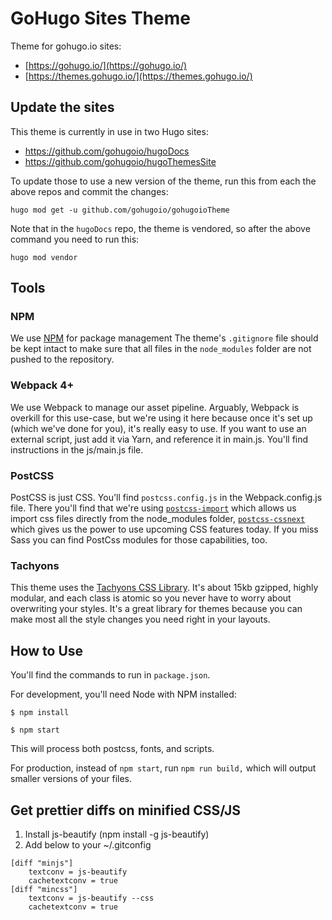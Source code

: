 # GoHugo Sites Theme

Theme for gohugo.io sites:
* [https://gohugo.io/](https://gohugo.io/)
* [https://themes.gohugo.io/](https://themes.gohugo.io/)


## Update the sites

This theme is currently in use in two Hugo sites:

* https://github.com/gohugoio/hugoDocs
* https://github.com/gohugoio/hugoThemesSite

To update those to use a new version of the theme, run this from each the above repos and commit the changes:

```
hugo mod get -u github.com/gohugoio/gohugoioTheme
```

Note that in the `hugoDocs` repo, the theme is vendored, so after the above command you need to run this:

```
hugo mod vendor
```

## Tools

### NPM

We use [NPM](https://www.npmjs.com/) for package management The theme's `.gitignore` file should be kept intact to make sure that all files in the `node_modules` folder are not pushed to the repository.

### Webpack 4+

We use Webpack to manage our asset pipeline. Arguably, Webpack is overkill for this use-case, but we're using it here because once it's set up (which we've done for you), it's really easy to use. If you want to use an external script, just add it via Yarn, and reference it in main.js. You'll find instructions in the js/main.js file.

### PostCSS
PostCSS is just CSS. You'll find `postcss.config.js` in the Webpack.config.js file. There you'll find that we're using [`postcss-import`](https://github.com/postcss/postcss-import) which allows us import css files directly from the node_modules folder, [`postcss-cssnext`](http://cssnext.io/features/) which gives us the power to use upcoming CSS features today. If you miss Sass you can find PostCss modules for those capabilities, too.


### Tachyons

This theme uses the [Tachyons CSS Library](http://tachyons.io/). It's about 15kb gzipped, highly modular, and each class is atomic so you never have to worry about overwriting your styles. It's a great library for themes because you can make most all the style changes you need right in your layouts.

## How to Use

You'll find the commands to run in `package.json`.

For development, you'll need Node with NPM installed:

```
$ npm install

$ npm start

```
This will process both postcss, fonts, and scripts.

For production, instead of `npm start`, run `npm run build,` which will output smaller versions of your files.


## Get prettier diffs on minified CSS/JS

1. Install js-beautify (npm install -g js-beautify)
2. Add below to your ~/.gitconfig

```
[diff "minjs"]
	textconv = js-beautify
	cachetextconv = true
[diff "mincss"]
	textconv = js-beautify --css
	cachetextconv = true
```
